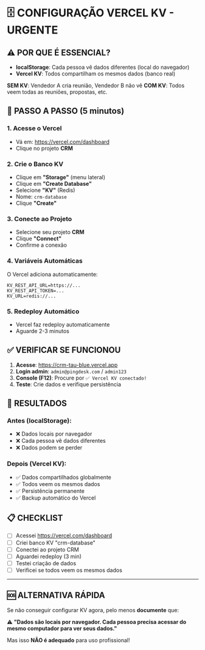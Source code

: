# 🗄️ CONFIGURAÇÃO VERCEL KV - URGENTE

## ⚠️ POR QUE É ESSENCIAL?

- **localStorage**: Cada pessoa vê dados diferentes (local do navegador)
- **Vercel KV**: Todos compartilham os mesmos dados (banco real)

**SEM KV**: Vendedor A cria reunião, Vendedor B não vê
**COM KV**: Todos veem todas as reuniões, propostas, etc.

## 🚀 PASSO A PASSO (5 minutos)

### 1. Acesse o Vercel
- Vá em: https://vercel.com/dashboard
- Clique no projeto **CRM**

### 2. Crie o Banco KV
- Clique em **"Storage"** (menu lateral)
- Clique em **"Create Database"**
- Selecione **"KV"** (Redis)
- Nome: `crm-database`
- Clique **"Create"**

### 3. Conecte ao Projeto
- Selecione seu projeto **CRM**
- Clique **"Connect"**
- Confirme a conexão

### 4. Variáveis Automáticas
O Vercel adiciona automaticamente:
```
KV_REST_API_URL=https://...
KV_REST_API_TOKEN=...
KV_URL=redis://...
```

### 5. Redeploy Automático
- Vercel faz redeploy automaticamente
- Aguarde 2-3 minutos

## ✅ VERIFICAR SE FUNCIONOU

1. **Acesse**: https://crm-tau-blue.vercel.app
2. **Login admin**: `admin@pingdesk.com` / `admin123`
3. **Console (F12)**: Procure por `✅ Vercel KV conectado!`
4. **Teste**: Crie dados e verifique persistência

## 🎯 RESULTADOS

### Antes (localStorage):
- ❌ Dados locais por navegador
- ❌ Cada pessoa vê dados diferentes
- ❌ Dados podem se perder

### Depois (Vercel KV):
- ✅ Dados compartilhados globalmente
- ✅ Todos veem os mesmos dados
- ✅ Persistência permanente
- ✅ Backup automático do Vercel

## 📋 CHECKLIST

- [ ] Acessei https://vercel.com/dashboard
- [ ] Criei banco KV "crm-database"
- [ ] Conectei ao projeto CRM
- [ ] Aguardei redeploy (3 min)
- [ ] Testei criação de dados
- [ ] Verificei se todos veem os mesmos dados

---

## 🆘 ALTERNATIVA RÁPIDA

Se não conseguir configurar KV agora, pelo menos **documente** que:

⚠️ **"Dados são locais por navegador. Cada pessoa precisa acessar do mesmo computador para ver seus dados."**

Mas isso **NÃO é adequado** para uso profissional!
